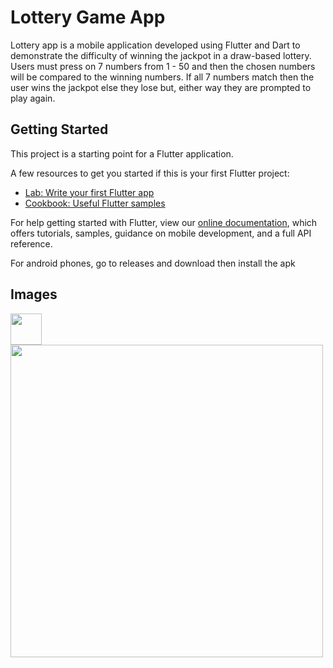 # Lottery Game App

Lottery app is a mobile application developed using Flutter and Dart to demonstrate the difficulty of winning the jackpot in a draw-based lottery. Users must press on 7 numbers from 1 - 50 and then the chosen numbers will be compared to the winning numbers. If all 7 numbers match then the user wins the jackpot else they lose but, either way they are prompted to play again.

## Getting Started

This project is a starting point for a Flutter application.

A few resources to get you started if this is your first Flutter project:

- [Lab: Write your first Flutter app](https://flutter.dev/docs/get-started/codelab)
- [Cookbook: Useful Flutter samples](https://flutter.dev/docs/cookbook)

For help getting started with Flutter, view our
[online documentation](https://flutter.dev/docs), which offers tutorials,
samples, guidance on mobile development, and a full API reference.

For android phones, go to releases and download then install the apk 
## Images

<img src="https://github.com/JustinSo1/LotteryApp/blob/master/images/icon.png" width="50">

<img src="https://github.com/JustinSo1/LotteryApp/blob/master/images/Screenshot.png" width="500">
